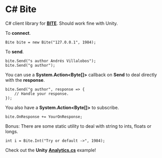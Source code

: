 # C# Bite

C# client library for [**BITE**](https://github.com/alvivar/bite). Should work
fine with Unity.

To **connect**.

    Bite bite = new Bite("127.0.0.1", 1984);

To **send**.

    bite.Send("s author Andrés Villalobos");
    bite.Send("g author");

You can use a **System.Action<Byte[]>** callback on **Send** to deal directly
with the **response**.

    bite.Send("g author", response => {
        // Handle your response.
    });

You also have a **System.Action<Byte[]>** to subscribe.

    bite.OnResponse += YourOnResponse;

Bonus: There are some static utility to deal with string to ints, floats or
longs.

    int i = Bite.Int("Try or default ->", 1984);

Check out the **Unity**
[**Analytics.cs**](https://github.com/alvivar/bite/blob/master/.csharp/Analytics.cs)
example!
